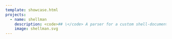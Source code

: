 ```yaml
---
template: showcase.html
projects:
  - name: shellman
    description: <code>## \</code> A parser for a custom shell-documentation format.
    image: shellman.svg
---
```

